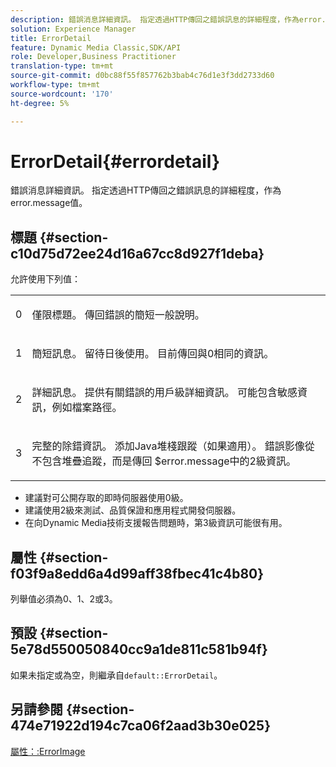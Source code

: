 ```yaml
---
description: 錯誤消息詳細資訊。 指定透過HTTP傳回之錯誤訊息的詳細程度，作為error.message值。
solution: Experience Manager
title: ErrorDetail
feature: Dynamic Media Classic,SDK/API
role: Developer,Business Practitioner
translation-type: tm+mt
source-git-commit: d0bc88f55f857762b3bab4c76d1e3f3dd2733d60
workflow-type: tm+mt
source-wordcount: '170'
ht-degree: 5%

---
```



# ErrorDetail{#errordetail}

錯誤消息詳細資訊。 指定透過HTTP傳回之錯誤訊息的詳細程度，作為error.message值。

## 標題 {#section-c10d75d72ee24d16a67cc8d927f1deba}

允許使用下列值：

<table id="simpletable_7904444FF9F14D678F05094CA9E45664"> 
 <tr class="strow"> 
  <td class="stentry"> <p>0 </p></td> 
  <td class="stentry"> <p>僅限標題。 傳回錯誤的簡短一般說明。 </p></td> 
 </tr> 
 <tr class="strow"> 
  <td class="stentry"> <p>1 </p></td> 
  <td class="stentry"> <p>簡短訊息。 留待日後使用。 目前傳回與0相同的資訊。 </p></td> 
 </tr> 
 <tr class="strow"> 
  <td class="stentry"> <p>2 </p></td> 
  <td class="stentry"> <p>詳細訊息。 提供有關錯誤的用戶級詳細資訊。 可能包含敏感資訊，例如檔案路徑。 </p></td> 
 </tr> 
 <tr class="strow"> 
  <td class="stentry"> <p>3 </p></td> 
  <td class="stentry"> <p>完整的除錯資訊。 添加Java堆棧跟蹤（如果適用）。 錯誤影像從不包含堆疊追蹤，而是傳回<span class="codeph"> $error.message</span>中的2級資訊。 </p></td> 
 </tr> 
</table>

* 建議對可公開存取的即時伺服器使用0級。
* 建議使用2級來測試、品質保證和應用程式開發伺服器。
* 在向Dynamic Media技術支援報告問題時，第3級資訊可能很有用。

## 屬性 {#section-f03f9a8edd6a4d99aff38fbec41c4b80}

列舉值必須為0、1、2或3。

## 預設 {#section-5e78d550050840cc9a1de811c581b94f}

如果未指定或為空，則繼承自`default::ErrorDetail`。

## 另請參閱 {#section-474e71922d194c7ca06f2aad3b30e025}

[屬性：:ErrorImage](../../../../../ir-api/material-cat/image-rendering-api-ref/c-ir-material-catalog/c-ir-attributes-reference/r-ir-errorimage.md#reference-b58bdaba96074c52802ca8dc54bfe2f0)
